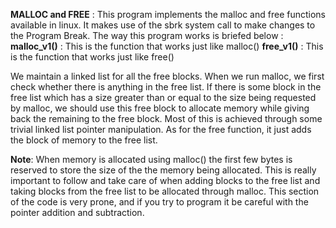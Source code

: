 **MALLOC and FREE** : 
This program implements the malloc and free functions available in linux. It makes use of the sbrk system call to make changes to the Program Break. The way this program works is briefed below : 
**malloc_v1()** : This is the function that works just like malloc()
**free_v1()** : This is the function that works just like free()

We maintain a linked list for all the free blocks. When we run malloc, we first check whether there is anything in the free list. If there is some block in the free list which has a size greater than or equal to the size being requested by malloc, we should use this free block to allocate memory while giving back the remaining to the free block. Most of this is achieved through some trivial linked list pointer manipulation.
As for the free function, it just adds the block of memory to the free list.

**Note**: When memory is allocated using malloc() the first few bytes is reserved to store the size of the the memory being allocated. This is really important to follow and take care of when adding blocks to the free list and taking blocks from the free list to be allocated through malloc. This section of the code is very prone, and if you try to program it be careful with the pointer addition and subtraction.

